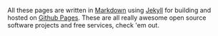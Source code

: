---
---
All these pages are written in [Markdown](//daringfireball.net/projects/markdown/syntax) using [Jekyll](//jekyllrb.org) for building and hosted on [Github Pages](//pages.github.com).
These are all really awesome open source software projects and free services, check 'em out.
